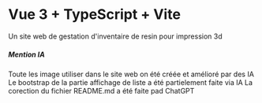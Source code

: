 # Vue 3 + TypeScript + Vite

Un site web de gestation d'inventaire de resin pour impression 3d

##### Mention IA #####
Toute les image utiliser dans le site web on été créée et amélioré par des IA
Le bootstrap de la partie affichage de liste a été partielement faite via IA
La corection du fichier README.md a été faite pad ChatGPT
